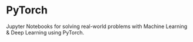 # PyTorch
 Jupyter Notebooks for solving real-world problems with Machine Learning & Deep Learning using PyTorch.
